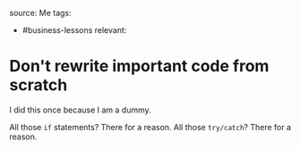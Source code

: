 source: Me
tags:
- #business-lessons 
relevant:

# Don't rewrite important code from scratch

I did this once because I am a dummy.

All those `if` statements? There for a reason.
All those `try/catch`? There for a reason.

